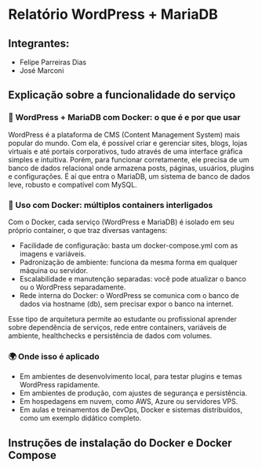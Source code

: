 # Relatório WordPress + MariaDB

## Integrantes:
- Felipe Parreiras Dias
- José Marconi 

## Explicação sobre a funcionalidade do serviço

### 🔧 WordPress + MariaDB com Docker: o que é e por que usar

WordPress é a plataforma de CMS (Content Management System) mais popular do mundo. Com ela, é possível criar e gerenciar sites, blogs, lojas virtuais e até portais corporativos, tudo através de uma interface gráfica simples e intuitiva. Porém, para funcionar corretamente, ele precisa de um banco de dados relacional onde armazena posts, páginas, usuários, plugins e configurações. É aí que entra o MariaDB, um sistema de banco de dados leve, robusto e compatível com MySQL.

### 🐳 Uso com Docker: múltiplos containers interligados

Com o Docker, cada serviço (WordPress e MariaDB) é isolado em seu próprio container, o que traz diversas vantagens:

- Facilidade de configuração: basta um docker-compose.yml com as imagens e variáveis.
- Padronização de ambiente: funciona da mesma forma em qualquer máquina ou servidor.
- Escalabilidade e manutenção separadas: você pode atualizar o banco ou o WordPress separadamente.
- Rede interna do Docker: o WordPress se comunica com o banco de dados via hostname (db), sem precisar expor o banco na internet.

Esse tipo de arquitetura permite ao estudante ou profissional aprender sobre dependência de serviços, rede entre containers, variáveis de ambiente, healthchecks e persistência de dados com volumes.

### 🌍 Onde isso é aplicado

- Em ambientes de desenvolvimento local, para testar plugins e temas WordPress rapidamente.
- Em ambientes de produção, com ajustes de segurança e persistência.
- Em hospedagens em nuvem, como AWS, Azure ou servidores VPS.
- Em aulas e treinamentos de DevOps, Docker e sistemas distribuídos, como um exemplo didático completo.

## Instruções de instalação do Docker e Docker Compose




